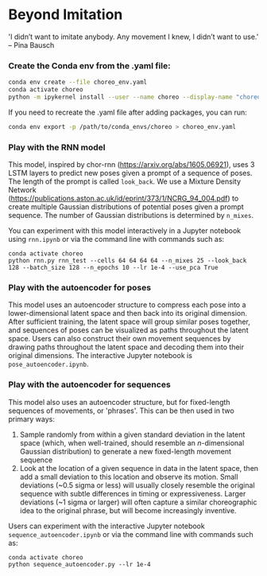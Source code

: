 # Beyond Imitation
'I didn’t want to imitate anybody. Any movement I knew, I didn’t want to use.' – Pina Bausch

### Create the Conda env from the .yaml file: 
```sh
conda env create --file choreo_env.yaml
conda activate choreo
python -m ipykernel install --user --name choreo --display-name "choreo" # installs the Conda kernel for use in Jupyter notebooks
```
If you need to recreate the .yaml file after adding packages, you can run: 
```sh
conda env export -p /path/to/conda_envs/choreo > choreo_env.yaml
```
### Play with the RNN model
This model, inspired by chor-rnn (https://arxiv.org/abs/1605.06921), uses 3 LSTM layers to predict new poses given a prompt of a sequence of poses. The length of the prompt is called `look_back`. We use a Mixture Density Network (https://publications.aston.ac.uk/id/eprint/373/1/NCRG_94_004.pdf) to create multiple Gaussian distributions of potential poses given a prompt sequence. The number of Gaussian distributions is determined by `n_mixes`. 

You can experiment with this model interactively in a Jupyter notebook using `rnn.ipynb` or via the command line with commands such as: 
```
conda activate choreo
python rnn.py rnn_test --cells 64 64 64 64 --n_mixes 25 --look_back 128 --batch_size 128 --n_epochs 10 --lr 1e-4 --use_pca True
```

### Play with the autoencoder for poses
This model uses an autoencoder structure to compress each pose into a lower-dimensional latent space and then back into its original dimension. After sufficient training, the latent space will group similar poses together, and sequences of poses can be visualized as paths throughout the latent space. Users can also construct their own movement sequences by drawing paths throughout the latent space and decoding them into their original dimensions. The interactive Jupyter notebook is `pose_autoencoder.ipynb`.

### Play with the autoencoder for sequences
This model also uses an autoencoder structure, but for fixed-length sequences of movements, or 'phrases'. This can be then used in two primary ways: 
1. Sample randomly from within a given standard deviation in the latent space (which, when well-trained, should resemble an _n_-dimensional Gaussian distribution) to generate a new fixed-length movement sequence
2. Look at the location of a given sequence in data in the latent space, then add a small deviation to this location and observe its motion. Small deviations (~0.5 sigma or less) will usually closely resemble the original sequence with subtle differences in timing or expressiveness. Larger deviations (~1 sigma or larger) will often capture a similar choreographic idea to the original phrase, but will become increasingly inventive.

Users can experiment with the interactive Jupyter notebook `sequence_autoencoder.ipynb` or via the command line with commands such as: 
```
conda activate choreo
python sequence_autoencoder.py --lr 1e-4
```
